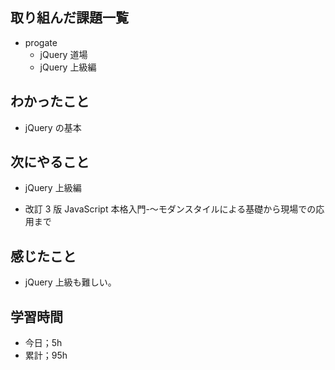 ## 取り組んだ課題一覧

- progate
  - jQuery 道場
  - jQuery 上級編

## わかったこと

- jQuery の基本

## 次にやること

- jQuery 上級編

- 改訂 3 版 JavaScript 本格入門-～モダンスタイルによる基礎から現場での応用まで

## 感じたこと

- jQuery 上級も難しい。

## 学習時間

- 今日；5h
- 累計；95h
